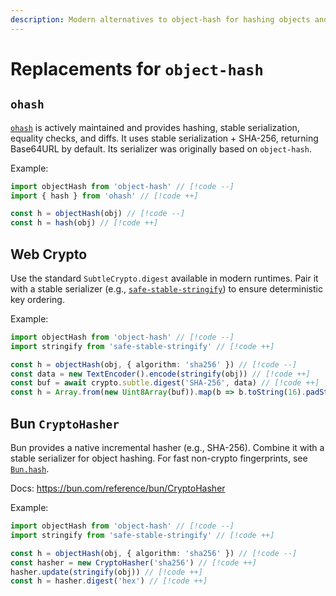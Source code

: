```yaml
---
description: Modern alternatives to object-hash for hashing objects and values
---
```


# Replacements for `object-hash`

## `ohash`

[`ohash`](https://github.com/unjs/ohash) is actively maintained and provides hashing, stable serialization, equality checks, and diffs. It uses stable serialization + SHA-256, returning Base64URL by default. Its serializer was originally based on `object-hash`.

Example:

```ts
import objectHash from 'object-hash' // [!code --]
import { hash } from 'ohash' // [!code ++]

const h = objectHash(obj) // [!code --]
const h = hash(obj) // [!code ++]
```

## Web Crypto

Use the standard `SubtleCrypto.digest` available in modern runtimes. Pair it with a stable serializer (e.g., [`safe-stable-stringify`](https://github.com/BridgeAR/safe-stable-stringify)) to ensure deterministic key ordering.

Example:

```ts
import objectHash from 'object-hash' // [!code --]
import stringify from 'safe-stable-stringify' // [!code ++]

const h = objectHash(obj, { algorithm: 'sha256' }) // [!code --]
const data = new TextEncoder().encode(stringify(obj)) // [!code ++]
const buf = await crypto.subtle.digest('SHA-256', data) // [!code ++]
const h = Array.from(new Uint8Array(buf)).map(b => b.toString(16).padStart(2, '0')).join('') // [!code ++]
```

## Bun `CryptoHasher`

Bun provides a native incremental hasher (e.g., SHA-256). Combine it with a stable serializer for object hashing. For fast non-crypto fingerprints, see [`Bun.hash`](https://bun.com/reference/bun/hash).

Docs: https://bun.com/reference/bun/CryptoHasher

Example:

```ts
import objectHash from 'object-hash' // [!code --]
import stringify from 'safe-stable-stringify' // [!code ++]

const h = objectHash(obj, { algorithm: 'sha256' }) // [!code --]
const hasher = new CryptoHasher('sha256') // [!code ++]
hasher.update(stringify(obj)) // [!code ++]
const h = hasher.digest('hex') // [!code ++]
```